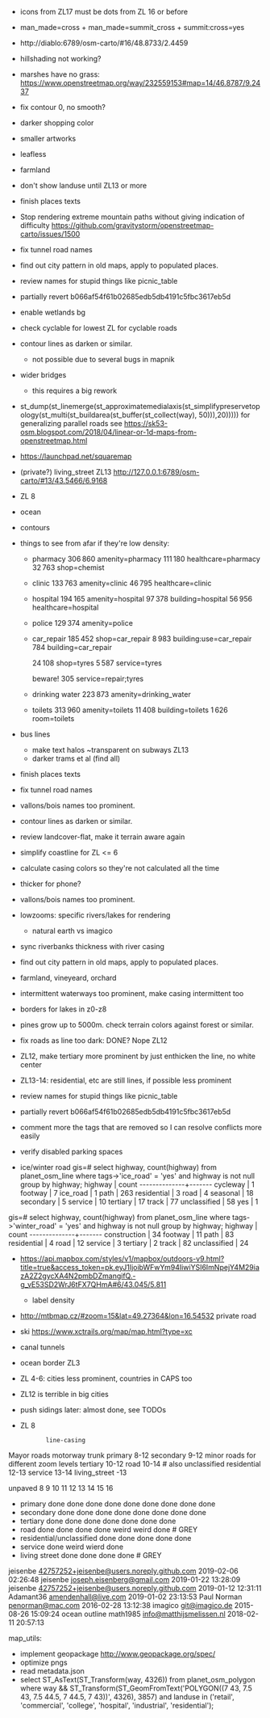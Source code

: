 * icons from ZL17 must be dots from ZL 16 or before
* man_made=cross + man_made=summit_cross + summit:cross=yes
* http://diablo:6789/osm-carto/#16/48.8733/2.4459
* hillshading not working?
* marshes have no grass: https://www.openstreetmap.org/way/232559153#map=14/46.8787/9.2437
* fix contour 0, no smooth?
* darker shopping color
* smaller artworks
* leafless
* farmland
* don't show landuse until ZL13 or more
* finish places texts
* Stop rendering extreme mountain paths without giving indication of difficulty
  https://github.com/gravitystorm/openstreetmap-carto/issues/1500
* fix tunnel road names
* find out city pattern in old maps, apply to populated places.
* review names for stupid things like picnic_table
* partially revert b066af54f61b02685edb5db4191c5fbc3617eb5d
* enable wetlands bg
* check cyclable for lowest ZL for cyclable roads
* contour lines as darken or similar.
    * not possible due to several bugs in mapnik
* wider bridges
  * this requires a big rework
* st_dump(st_linemerge(st_approximatemedialaxis(st_simplifypreservetopology(st_multi(st_buildarea(st_buffer(st_collect(way), 50))),20)))))
  for generalizing parallel roads
  see https://sk53-osm.blogspot.com/2018/04/linear-or-1d-maps-from-openstreetmap.html

* https://launchpad.net/squaremap

* (private?) living_street ZL13 http://127.0.0.1:6789/osm-carto/#13/43.5466/6.9168
* ZL 8
* ocean
* contours

* things to see from afar if they're low density:
  * pharmacy
    306 860 amenity=pharmacy
    111 180 healthcare=pharmacy
     32 763 shop=chemist

  * clinic
    133 763 amenity=clinic
     46 795 healthcare=clinic

  * hospital
    194 165 amenity=hospital
     97 378 building=hospital
     56 956 healthcare=hospital

  * police
    129 374 amenity=police

  * car_repair
    185 452 shop=car_repair
      8 983 building:use=car_repair
        784 building=car_repair

    24 108 shop=tyres
     5 587 service=tyres

    beware!
       305 service=repair;tyres

  * drinking water
    223 873 amenity=drinking_water

  * toilets
    313 960 amenity=toilets
     11 408 building=toilets
      1 626 room=toilets

* bus lines
  * make text halos ~transparent on subways ZL13
  * darker trams et al (find all)

* finish places texts
* fix tunnel road names
* vallons/bois names too prominent.
* contour lines as darken or similar.
* review landcover-flat, make it terrain aware again
* simplify coastline for ZL <= 6
* calculate casing colors so they're not calculated all the time
* thicker for phone?
* vallons/bois names too prominent.
* lowzooms: specific rivers/lakes for rendering
  * natural earth vs imagico
* sync riverbanks thickness with river casing
* find out city pattern in old maps, apply to populated places.
* farmland, vineyeard, orchard
* intermittent waterways too prominent, make casing intermittent too
* borders for lakes in z0-z8
* pines grow up to 5000m. check terrain colors against forest or similar.

* fix roads as line too dark: DONE? Nope ZL12
 * ZL12, make tertiary more prominent by just enthicken the line, no white center
 * ZL13-14: residential, etc are still lines, if possible less prominent

* review names for stupid things like picnic_table
* partially revert b066af54f61b02685edb5db4191c5fbc3617eb5d
* comment more the tags that are removed so I can resolve conflicts more easily

* verify disabled parking spaces

* ice/winter road
gis=# select highway, count(highway) from planet_osm_line where tags->'ice_road' = 'yes' and highway is not null group by highway;
   highway    | count
--------------+-------
 cycleway     |     1
 footway      |     7
 ice_road     |     1
 path         |   263
 residential  |     3
 road         |     4
 seasonal     |    18
 secondary    |     5
 service      |    10
 tertiary     |    17
 track        |    77
 unclassified |    58
 yes          |     1

gis=# select highway, count(highway) from planet_osm_line where tags->'winter_road' = 'yes' and highway is not null group by highway;
   highway    | count
--------------+-------
 construction |    34
 footway      |    11
 path         |    83
 residential  |     4
 road         |    12
 service      |     3
 tertiary     |     2
 track        |    82
 unclassified |    24

* https://api.mapbox.com/styles/v1/mapbox/outdoors-v9.html?title=true&access_token=pk.eyJ1IjoibWFwYm94IiwiYSI6ImNpejY4M29iazA2Z2gycXA4N2pmbDZmangifQ.-g_vE53SD2WrJ6tFX7QHmA#6/43.045/5.811
  * label density

* http://mtbmap.cz/#zoom=15&lat=49.27364&lon=16.54532 private road
* ski https://www.xctrails.org/map/map.html?type=xc
* canal tunnels

* ocean border ZL3
* ZL 4-6: cities less prominent, countries in CAPS too
* ZL12 is terrible in big cities
* push sidings later: almost done, see TODOs
* ZL 8


             line-casing
Mayor roads
motorway
trunk
primary         8-12
secondary       9-12
minor roads for different zoom levels
tertiary       10-12
road           10-14  # also unclassified
residential    12-13
service        13-14
living_street    -13

unpaved
               8    9    10   11   12   13   14    15    16
* primary      done done done done done done done  done  done
* secondary         done done done done done done  done  done
* tertiary               done done done done done  done  done
* road                   done done done done weird weird done  # GREY
* residential/unclassified         done done done  done  done
* service                               done weird wierd done
* living street                         done done  done  done  # GREY

jeisenbe <42757252+jeisenbe@users.noreply.github.com>  2019-02-06 02:26:48
jeisenbe <joseph.eisenberg@gmail.com>  2019-01-22 13:28:09
jeisenbe <42757252+jeisenbe@users.noreply.github.com>  2019-01-12 12:31:11
Adamant36 <amendenhall@live.com>  2019-01-02 23:13:53
Paul Norman <penorman@mac.com>  2016-02-28 13:12:38
imagico <git@imagico.de>  2015-08-26 15:09:24
ocean outline math1985 <info@matthijsmelissen.nl>  2018-02-11 20:57:13

map_utils:
* implement geopackage
  http://www.geopackage.org/spec/
* optimize pngs
* read metadata.json
* select ST_AsText(ST_Transform(way, 4326))
  from planet_osm_polygon
  where way && ST_Transform(ST_GeomFromText('POLYGON((7 43, 7.5 43, 7.5 44.5, 7 44.5, 7 43))', 4326), 3857)
    and landuse in ('retail', 'commercial', 'college', 'hospital', 'industrial', 'residential');

